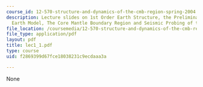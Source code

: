 ```yaml
---
course_id: 12-570-structure-and-dynamics-of-the-cmb-region-spring-2004
description: Lecture slides on 1st Order Earth Structure, the Preliminary Reference
  Earth Model, The Core Mantle Boundary Region and Seismic Probing of the CMB.
file_location: /coursemedia/12-570-structure-and-dynamics-of-the-cmb-region-spring-2004/f2869399d67fce18038231c9ecdaaa3a_lec1_1.pdf
file_type: application/pdf
layout: pdf
title: lec1_1.pdf
type: course
uid: f2869399d67fce18038231c9ecdaaa3a

---
```

None